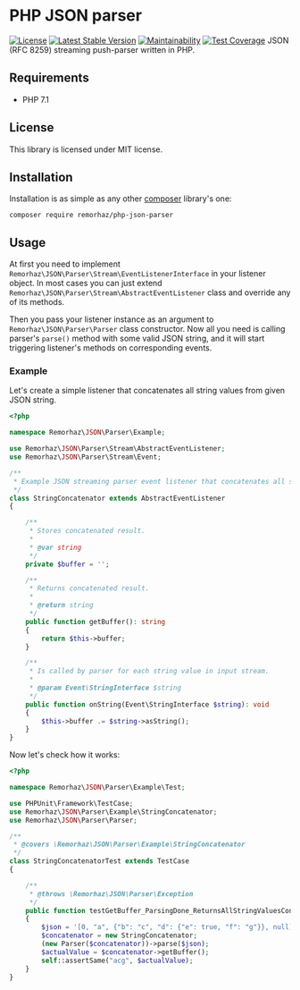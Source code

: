 # PHP JSON parser
[![License](https://poser.pugx.org/remorhaz/php-json-parser/license)](https://packagist.org/packages/remorhaz/php-json-parser)
[![Latest Stable Version](https://poser.pugx.org/remorhaz/php-json-parser/v/stable)](https://packagist.org/packages/remorhaz/php-json-parser)
[![Maintainability](https://api.codeclimate.com/v1/badges/aeb98ad24499cd187cd5/maintainability)](https://codeclimate.com/github/remorhaz/php-json-parser/maintainability)
[![Test Coverage](https://api.codeclimate.com/v1/badges/aeb98ad24499cd187cd5/test_coverage)](https://codeclimate.com/github/remorhaz/php-json-parser/test_coverage)
JSON (RFC 8259) streaming push-parser written in PHP.

## Requirements
* PHP 7.1

## License
This library is licensed under MIT license.

## Installation
Installation is as simple as any other [composer](https://getcomposer.org/) library's one:
```
composer require remorhaz/php-json-parser
```

## Usage
At first you need to implement `Remorhaz\JSON\Parser\Stream\EventListenerInterface` in your listener object. In most cases you can just extend `Remorhaz\JSON\Parser\Stream\AbstractEventListener` class and override any of its methods.

Then you pass your listener instance as an argument to `Remorhaz\JSON\Parser\Parser` class constructor. Now all you need is calling parser's `parse()` method with some valid JSON string, and it will start triggering listener's methods on corresponding events.

### Example
Let's create a simple listener that concatenates all string values from given JSON string.
```php
<?php

namespace Remorhaz\JSON\Parser\Example;

use Remorhaz\JSON\Parser\Stream\AbstractEventListener;
use Remorhaz\JSON\Parser\Stream\Event;

/**
 * Example JSON streaming parser event listener that concatenates all string values from input document.
 */
class StringConcatenator extends AbstractEventListener
{

    /**
     * Stores concatenated result.
     *
     * @var string
     */
    private $buffer = '';

    /**
     * Returns concatenated result.
     *
     * @return string
     */
    public function getBuffer(): string
    {
        return $this->buffer;
    }

    /**
     * Is called by parser for each string value in input stream.
     *
     * @param Event\StringInterface $string
     */
    public function onString(Event\StringInterface $string): void
    {
        $this->buffer .= $string->asString();
    }
}
```
Now let's check how it works:
```php
<?php

namespace Remorhaz\JSON\Parser\Example\Test;

use PHPUnit\Framework\TestCase;
use Remorhaz\JSON\Parser\Example\StringConcatenator;
use Remorhaz\JSON\Parser\Parser;

/**
 * @covers \Remorhaz\JSON\Parser\Example\StringConcatenator
 */
class StringConcatenatorTest extends TestCase
{

    /**
     * @throws \Remorhaz\JSON\Parser\Exception
     */
    public function testGetBuffer_ParsingDone_ReturnsAllStringValuesConcatenation(): void
    {
        $json = '[0, "a", {"b": "c", "d": {"e": true, "f": "g"}}, null]';
        $concatenator = new StringConcatenator;
        (new Parser($concatenator))->parse($json);
        $actualValue = $concatenator->getBuffer();
        self::assertSame("acg", $actualValue);
    }
}
```
